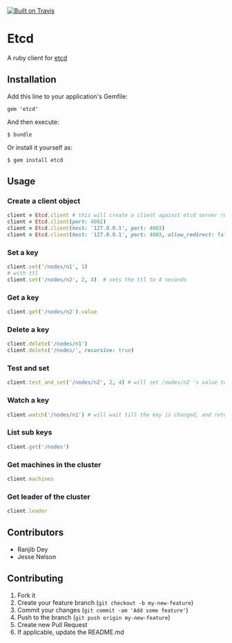 [![Built on Travis](https://secure.travis-ci.org/ranjib/etcd-ruby.png?branch=master)](http://travis-ci.org/ranjib/etcd-ruby)
# Etcd

A ruby client for [etcd](https://github.com/coreos/etcd)
## Installation

Add this line to your application's Gemfile:

    gem 'etcd'

And then execute:

    $ bundle

Or install it yourself as:

    $ gem install etcd

## Usage
### Create a client object
```ruby
client = Etcd.client # this will create a client against etcd server running on localhost on port 4001
client = Etcd.client(port: 4002)
client = Etcd.client(host: '127.0.0.1', port: 4003)
client = Etcd.client(host: '127.0.0.1', port: 4003, allow_redirect: false) # wont let you run sensitive commands on non-leader machines, default is true
```
### Set a key
```ruby
client.set('/nodes/n1', 1)
# with ttl
client.set('/nodes/n2', 2, 4)  # sets the ttl to 4 seconds
```
### Get a key
```ruby
client.get('/nodes/n2').value

```
### Delete a key
```ruby
client.delete('/nodes/n1')
client.delete('/nodes/', recursive: true)
```

### Test and set
```ruby
client.test_and_set('/nodes/n2', 2, 4) # will set /nodes/n2 's value to 2 only if its previous value was 4

```

### Watch a key
```ruby
client.watch('/nodes/n1') # will wait till the key is changed, and return once its changed
```

### List sub keys
```ruby
client.get('/nodes')
```

### Get machines in the cluster
```ruby
client.machines
```

### Get leader of the cluster
```ruby
client.leader
```

## Contributors 
* Ranjib Dey
* Jesse Nelson



## Contributing

1. Fork it
2. Create your feature branch (`git checkout -b my-new-feature`)
3. Commit your changes (`git commit -am 'Add some feature'`)
4. Push to the branch (`git push origin my-new-feature`)
5. Create new Pull Request
6. If applicable, update the README.md
